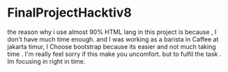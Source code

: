# FinalProjectHacktiv8
the reason why i use almost 90% HTML lang in this project is because , I don't have much time enough. and I was working as a barista in Caffee at jakarta timur, I Choose bootstrap because its easier and not much taking time . I'm really feel sorry if this make you uncomfort. but to fulfil the task . Im focusing in right in time.

